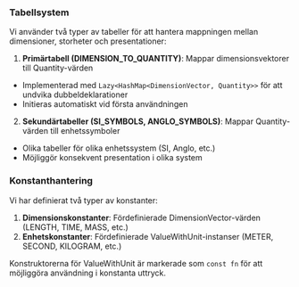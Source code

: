 ### Tabellsystem

Vi använder två typer av tabeller för att hantera mappningen mellan dimensioner, storheter och presentationer:

1. **Primärtabell (DIMENSION_TO_QUANTITY)**: Mappar dimensionsvektorer till Quantity-värden
  - Implementerad med `Lazy<HashMap<DimensionVector, Quantity>>` för att undvika dubbeldeklarationer
  - Initieras automatiskt vid första användningen

2. **Sekundärtabeller (SI_SYMBOLS, ANGLO_SYMBOLS)**: Mappar Quantity-värden till enhetssymboler
  - Olika tabeller för olika enhetssystem (SI, Anglo, etc.)
  - Möjliggör konsekvent presentation i olika system

### Konstanthantering

Vi har definierat två typer av konstanter:

1. **Dimensionskonstanter**: Fördefinierade DimensionVector-värden (LENGTH, TIME, MASS, etc.)
2. **Enhetskonstanter**: Fördefinierade ValueWithUnit-instanser (METER, SECOND, KILOGRAM, etc.)

Konstruktorerna för ValueWithUnit är markerade som `const fn` för att möjliggöra användning i konstanta uttryck.

